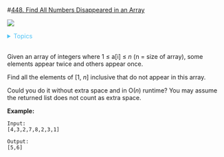 #[448. Find All Numbers Disappeared in an Array](https://leetcode.com/problems/find-all-numbers-disappeared-in-an-array/)

![](https://img.shields.io/badge/Difficulty-Easy-green.svg)

<details>
<summary style="color:#4FC3F7">Topics</summary>

* [`Array`](https://leetcode.com/tag/array/)

</details>
<br />

Given an array of integers where 1 ≤ a[i] ≤ *n* (n = size of array), some elements appear twice and others appear once.

Find all the elements of [1, *n*] inclusive that do not appear in this array.

Could you do it without extra space and in O(*n*) runtime? You may assume the returned list does not count as extra space.

**Example:**

    Input:
    [4,3,2,7,8,2,3,1]

    Output:
    [5,6]
